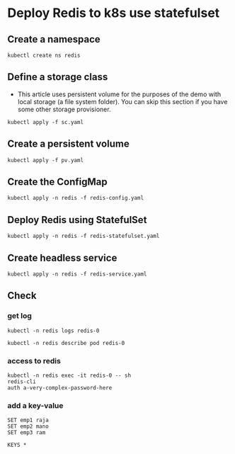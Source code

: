 # Deploy Redis to k8s use statefulset

## Create a namespace
```
kubectl create ns redis
```

## Define a storage class
- This article uses persistent volume for the purposes of the demo with local storage (a file system folder). You can skip this section if you have some other storage provisioner.

```
kubectl apply -f sc.yaml
```

## Create a persistent volume
```
kubectl apply -f pv.yaml
```

## Create the ConfigMap
```
kubectl apply -n redis -f redis-config.yaml
```

## Deploy Redis using StatefulSet
```
kubectl apply -n redis -f redis-statefulset.yaml
```

## Create headless service
```
kubectl apply -n redis -f redis-service.yaml
```

## Check

### get log
```
kubectl -n redis logs redis-0
```

```
kubectl -n redis describe pod redis-0
```

### access to redis
```
kubectl -n redis exec -it redis-0 -- sh
redis-cli 
auth a-very-complex-password-here
```

### add a key-value
```
SET emp1 raja
SET emp2 mano
SET emp3 ram
```

```
KEYS *
```
